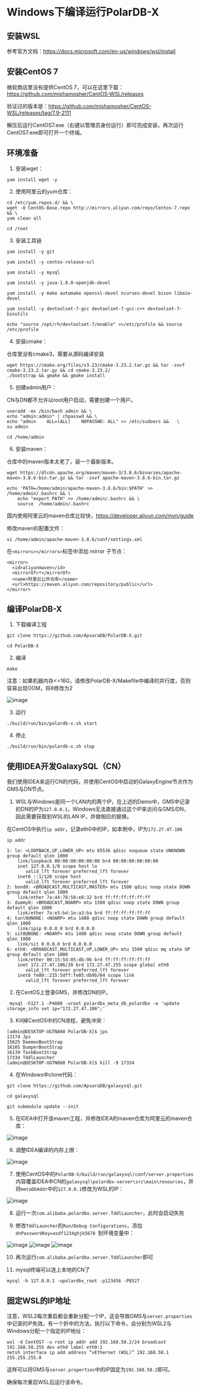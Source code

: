 # Windows下编译运行PolarDB-X

## 安装WSL
参考官方文档：https://docs.microsoft.com/en-us/windows/wsl/install

## 安装CentOS 7
微软商店里没有提供CentOS 7，可以在这里下载：https://github.com/mishamosher/CentOS-WSL/releases

验证过的版本是：https://github.com/mishamosher/CentOS-WSL/releases/tag/7.9-2111

解压后运行CentOS7.exe（右键以管理员身份运行）即可完成安装，再次运行CentOS7.exe即可打开一个终端。

## 环境准备
1. 安装wget： 
```
yum install wget -y
```

2. 使用阿里云的yum仓库：
```
cd /etc/yum.repos.d/ && \
wget -O CentOS-Base.repo http://mirrors.aliyun.com/repo/Centos-7.repo && \
yum clean all

cd /root
```

3. 安装工具链
```
yum install -y git

yum install -y centos-release-scl

yum install -y mysql

yum install -y java-1.8.0-openjdk-devel

yum install -y make automake openssl-devel ncurses-devel bison libaio-devel

yum install -y devtoolset-7-gcc devtoolset-7-gcc-c++ devtoolset-7-binutils

echo "source /opt/rh/devtoolset-7/enable" >>/etc/profile && source /etc/profile
```

4. 安装cmake：

仓库里没有cmake3，需要从源码编译安装

```
wget https://cmake.org/files/v3.23/cmake-3.23.2.tar.gz && tar -zxvf cmake-3.23.2.tar.gz && cd cmake-3.23.2/
./bootstrap && gmake && gmake install 
```

5. 创建admin用户：

CN与DN都不允许以root用户启动，需要创建一个用户。
```
useradd -ms /bin/bash admin && \
echo "admin:admin" | chpasswd && \
echo "admin    ALL=(ALL)    NOPASSWD: ALL" >> /etc/sudoers &&   \
su admin

cd /home/admin
```

6. 安装maven：

仓库中的maven版本太老了，装一个最新版本。
```
wget https://dlcdn.apache.org/maven/maven-3/3.8.6/binaries/apache-maven-3.8.6-bin.tar.gz && tar -zxvf apache-maven-3.8.6-bin.tar.gz

echo 'PATH=/home/admin/apache-maven-3.8.6/bin:$PATH' >> /home/admin/.bashrc && \
    echo "export PATH" >> /home/admin/.bashrc && \
	source  /home/admin/.bashrc
```

国内使用阿里云的maven仓库比较快，https://developer.aliyun.com/mvn/guide

修改maven的配置文件：
```
vi /home/admin/apache-maven-3.8.6/conf/settings.xml
```
在`<mirrors></mirrors>`标签中添加 mirror 子节点：
```
<mirror>
  <id>aliyunmaven</id>
  <mirrorOf>*</mirrorOf>
  <name>阿里云公共仓库</name>
  <url>https://maven.aliyun.com/repository/public</url>
</mirror>
```

## 编译PolarDB-X

1. 下载编译工程
```
git clone https://github.com/ApsaraDB/PolarDB-X.git

cd PolarDB-X
```

2. 编译
```
make
```

注意：如果机器内存<=16G，请修改PolarDB-X/Makefile中编译的并行度，否则容易出现OOM，将8修改为2

![image](https://user-images.githubusercontent.com/2645985/173988137-dc514bdc-342f-4a4e-ae05-88f0ff44898a.png)


3. 运行
```
./build/run/bin/polardb-x.sh start
```

4. 停止
```
./build/run/bin/polardb-x.sh stop
```


## 使用IDEA开发GalaxySQL（CN）

我们使用IDEA来运行CN的代码，并使用CentOS中启动的GalaxyEngine节点作为GMS与DN节点。

1. WSL与Windows是同一个LAN内的两个IP，在上述的Demo中，GMS中记录的DN的IP为`127.0.0.1`，Windows无法直接通过这个IP来访问与GMS/DN，因此需要获取到WSL的LAN IP，并做相应的替换。

在CentOS中执行`ip addr`，记录eth0中的IP，如本例中，IP为`172.27.47.106`

```
ip addr

1: lo: <LOOPBACK,UP,LOWER_UP> mtu 65536 qdisc noqueue state UNKNOWN group default qlen 1000
    link/loopback 00:00:00:00:00:00 brd 00:00:00:00:00:00
    inet 127.0.0.1/8 scope host lo
       valid_lft forever preferred_lft forever
    inet6 ::1/128 scope host
       valid_lft forever preferred_lft forever
2: bond0: <BROADCAST,MULTICAST,MASTER> mtu 1500 qdisc noop state DOWN group default qlen 1000
    link/ether 7a:44:78:58:e8:32 brd ff:ff:ff:ff:ff:ff
3: dummy0: <BROADCAST,NOARP> mtu 1500 qdisc noop state DOWN group default qlen 1000
    link/ether 7a:e5:bd:1e:a3:ba brd ff:ff:ff:ff:ff:ff
4: tunl0@NONE: <NOARP> mtu 1480 qdisc noop state DOWN group default qlen 1000
    link/ipip 0.0.0.0 brd 0.0.0.0
5: sit0@NONE: <NOARP> mtu 1480 qdisc noop state DOWN group default qlen 1000
    link/sit 0.0.0.0 brd 0.0.0.0
6: eth0: <BROADCAST,MULTICAST,UP,LOWER_UP> mtu 1500 qdisc mq state UP group default qlen 1000
    link/ether 00:15:5d:05:db:9b brd ff:ff:ff:ff:ff:ff
    inet 172.27.47.106/20 brd 172.27.47.255 scope global eth0
       valid_lft forever preferred_lft forever
    inet6 fe80::215:5dff:fe05:db9b/64 scope link
       valid_lft forever preferred_lft forever
```

2. 在CentOS上登录GMS，并修改DN的IP。

```
 mysql -h127.1 -P4886 -uroot polardbx_meta_db_polardbx -e 'update storage_info set ip="172.27.47.106";'
```

3. Kill掉CentOS中的CN进程，避免冲突：

```
[admin@DESKTOP-UGTN860 PolarDB-X]$ jps
13174 Jps
15625 DaemonBootStrap
16105 DumperBootStrap
16139 TaskBootStrap
17334 TddlLauncher
[admin@DESKTOP-UGTN860 PolarDB-X]$ kill -9 17334
```
4. 在Windows中clone代码：

```
git clone https://github.com/ApsaraDB/galaxysql.git

cd galaxysql

git submodule update --init
```

5. 在IDEA中打开该maven工程，并修改IDEA的maven仓库为阿里云的maven仓库：

![image](https://user-images.githubusercontent.com/2645985/173986060-a0cdba7e-04b6-46bf-a76c-66582c83d630.png)

6. 调整IDEA编译的内存上限：

![image](https://user-images.githubusercontent.com/2645985/173986190-f647d8d7-4188-4f29-854c-a906f0686ca2.png)

7. 使用CentOS中的`PolarDB-X/build/run/galaxysql/conf/server.properties`内容覆盖IDEA中CN的`galaxysql\polardbx-server\src\main\resources`，并将`metaDbAddr`中的`127.0.0.1`修改为WSL的IP：

![image](https://user-images.githubusercontent.com/2645985/173987557-9b2f72aa-25a9-4149-b1c9-8a05cd26c19d.png)
  
8. 运行一次`com.alibaba.polardbx.server.TddlLauncher`，此时会启动失败

9. 修改`TddlLauncher`的`Run/Debug Configurations`，添加`dnPasswordKey=asdf1234ghjk5678
`到环境变量中：


![image](https://user-images.githubusercontent.com/2645985/173987036-5aa9560f-c1b7-4451-b164-82c457b0b597.png)
![image](https://user-images.githubusercontent.com/2645985/173987081-4767f56b-20ce-43a7-9cff-f35fa01ab5ca.png)
![image](https://user-images.githubusercontent.com/2645985/173987109-7ca46936-7f87-4c16-a0fe-73c7d5ab9bde.png)

10. 再次运行`com.alibaba.polardbx.server.TddlLauncher`即可

11. mysql终端可以连上本地的CN了

```
mysql -h 127.0.0.1 -upolardbx_root -p123456 -P8527
```

## 固定WSL的IP地址

注意，WSL2每次重启都会重新分配一个IP，这会导致GMS与`server.properties`中记录的IP失效。有一个折中的方法，执行以下命令，会分别为WSL2与Windows分配一个指定的IP地址：

```
wsl -d CentOS7 -u root ip addr add 192.168.50.2/24 broadcast 192.168.50.255 dev eth0 label eth0:1
netsh interface ip add address “vEthernet (WSL)” 192.168.50.1 255.255.255.0
```

这样可以将GMS与`server.properties`中的IP固定为`192.168.50.2`即可。

确保每次重启WSL后运行该命令。
